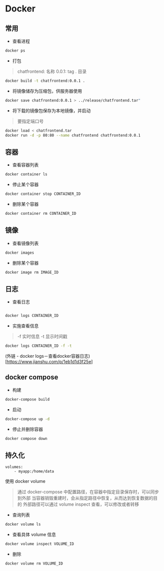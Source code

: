# Docker

## 常用

- 查看进程


```sh
docker ps 

```

- 打包

> chatfrontend: 名称
> 0.0.1: tag
> . 目录

```sh
docker build -t chatfrontend:0.0.1 .

```

- 将镜像储存为压缩包，供服务器使用

```sh
docker save chatfrontend:0.0.1 > ../release/chatfrontend.tar"
```

- 将下载的镜像包保存为本地镜像，并启动

> 要指定端口号

```sh
docker load < chatfrontend.tar
docker run -d -p 80:80 --name chatfrontend chatfrontend:0.0.1
```

## 容器

- 查看容器列表

```sh
docker container ls

```

- 停止某个容器

```sh
docker container stop CONTAINER_ID
```

- 删除某个容器

```sh
docker container rm CONTAINER_ID
```

## 镜像

- 查看镜像列表

```sh
docker images

```

- 删除某个容器

```sh
docker image rm IMAGE_ID
```

## 日志

- 查看日志

```sh

docker logs CONTAINER_ID

```

- 实施查看信息

> -f 实时信息
> -t 显示时间戳

```sh 
docker logs CONTAINER_ID -f -t

```

(外链 - docker logs－查看docker容器日志)[https://www.jianshu.com/p/1eb1d1d3f25e]

## docker compose

- 构建

```sh
docker-compose build 
```

- 启动

```sh
docker-compose up -d
```

- 停止并删除容器

```sh
docker compose down
```

## 持久化

```
volumes:
    - myapp:/home/data
```

使用 docker volume
> 通过 docker-compose 中配置路径，在容器中指定目录保存时，可以同步到外部
> 当容器销毁重建时，会从指定路径中恢复，从而达到恢复数据的目的
> 外部路径可以通过 volume inspect 查看，可以修改或者转移

- 查询列表

```sh
docker volume ls
```

- 查看具体 volume 信息

```sh
docker volume inspect VOLUME_ID
```

- 删除

```sh
docker volume rm VOLUME_ID
```